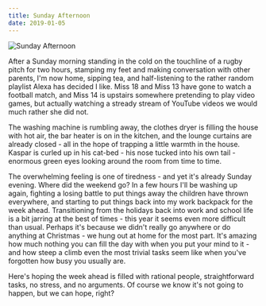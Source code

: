 ```yaml
---
title: Sunday Afternoon
date: 2019-01-05
---
```


![Sunday Afternoon](https://source.unsplash.com/03UCoidYvXw/1600x900)

After a Sunday morning standing in the cold on the touchline of a rugby pitch for two hours, stamping my feet and making conversation with other parents, I'm now home, sipping tea, and half-listening to the rather random playlist Alexa has decided I like. Miss 18 and Miss 13 have gone to watch a football match, and Miss 14 is upstairs somewhere pretending to play video games, but actually watching a stready stream of YouTube videos we would much rather she did not.

The washing machine is rumbling away, the clothes dryer is filling the house with hot air, the bar heater is on in the kitchen, and the lounge curtains are already closed - all in the hope of trapping a little warmth in the house. Kaspar is curled up in his cat-bed - his nose tucked into his own tail - enormous green eyes looking around the room from time to time.

The overwhelming feeling is one of tiredness - and yet it's already Sunday evening. Where did the weekend go? In a few hours I'll be washing up again, fighting a losing battle to put things away the children have thrown everywhere, and starting to put things back into my work backpack for the week ahead. Transitioning from the holidays back into work and school life is a bit jarring at the best of times - this year it seems even more difficult than usual. Perhaps it's because we didn't really go anywhere or do anything at Christmas - we hung out at home for the most part. It's amazing how much nothing you can fill the day with when you put your mind to it - and how steep a climb even the most trivial tasks seem like when you've forgotten how busy you usually are.

Here's hoping the week ahead is filled with rational people, straightforward tasks, no stress, and no arguments. Of course we know it's not going to happen, but we can hope, right?